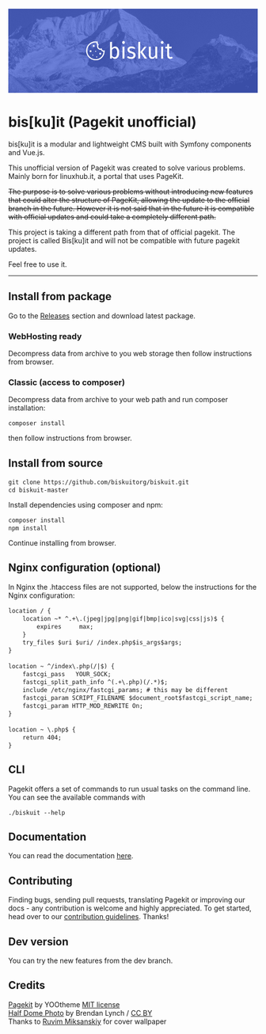[![biskuit Banner](https://raw.githubusercontent.com/biskuitorg/biskuit-assets/ac2e599b0a83a4ed31d1fc74f47b340a96f61322/brand/biskuit-cover.png)](https://github.com/biskuitorg/biskuit)

# bis[ku]it (Pagekit unofficial)
bis[ku]it is a modular and lightweight CMS built with Symfony components and Vue.js.

This unofficial version of Pagekit was created to solve various problems. Mainly born for linuxhub.it, a portal that uses PageKit.

~~The purpose is to solve various problems without introducing new features that could alter the structure of PageKit, allowing the update to the official branch in the future. However it is not said that in the future it is compatible with official updates and could take a completely different path.~~

This project is taking a different path from that of official pagekit. The project is called Bis[ku]it and will not be compatible with future pagekit updates.

Feel free to use it.

---

## Install from package
Go to the [Releases](https://github.com/biskuitorg/biskuit/releases) section and download latest package.

### WebHosting ready
Decompress data from archive to you web storage then follow instructions from browser.

### Classic (access to composer)
Decompress data from archive to your web path and run composer installation:
```
composer install
```
then follow instructions from browser.

## Install from source
```
git clone https://github.com/biskuitorg/biskuit.git
cd biskuit-master
```
Install dependencies using composer and npm:
```
composer install
npm install
```
Continue installing from browser.

## Nginx configuration (optional)
In Nginx the .htaccess files are not supported, below the instructions for the Nginx configuration:
```
location / {
    location ~* ^.+\.(jpeg|jpg|png|gif|bmp|ico|svg|css|js)$ {
        expires     max;
    }
    try_files $uri $uri/ /index.php$is_args$args;
}

location ~ ^/index\.php(/|$) {
    fastcgi_pass   YOUR_SOCK;
    fastcgi_split_path_info ^(.+\.php)(/.*)$;
    include /etc/nginx/fastcgi_params; # this may be different
    fastcgi_param SCRIPT_FILENAME $document_root$fastcgi_script_name;
    fastcgi_param HTTP_MOD_REWRITE On;
}

location ~ \.php$ {
    return 404;
}

```

## CLI

Pagekit offers a set of commands to run usual tasks on the command line. You can see the available commands with
```
./biskuit --help
```

## Documentation
You can read the documentation [here](https://github.com/biskuitorg/docs).

## Contributing

Finding bugs, sending pull requests, translating Pagekit or improving our docs -
any contribution is welcome and highly appreciated. To get started, head over
to our [contribution guidelines](.github/CONTRIBUTING.md). Thanks!

## Dev version
You can try the new features from the dev branch.

## Credits

[Pagekit](http://www.pagekit.com) by YOOtheme [MIT license](LICENSE)  
[Half Dome Photo](http://www.youseethenew.com/landscape-outdoors/) by Brendan Lynch / [CC BY](http://creativecommons.org/licenses/by-nd/4.0/)  
Thanks to [Ruvim Miksanskiy](https://www.pexels.com/it-it/@digitech) for cover wallpaper
